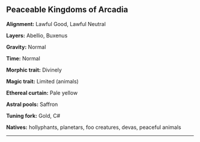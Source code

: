 ﻿## Peaceable Kingdoms of Arcadia

**Alignment:** Lawful Good, Lawful Neutral

**Layers:** Abellio, Buxenus

**Gravity:** Normal

**Time:** Normal

**Morphic trait:** Divinely

**Magic trait:** Limited (animals)

**Ethereal curtain:** Pale yellow

**Astral pools:** Saffron

**Tuning fork:** Gold, C#

**Natives:** hollyphants, planetars, foo creatures, devas, peaceful animals

---

